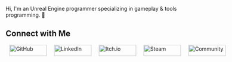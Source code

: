 Hi, I'm an Unreal Engine programmer specializing in gameplay & tools programming. 👋

## Connect with Me

<div style="display: flex; justify-content: space-around; align-items: center;">
    <a href="https://github.com/PullsarDev" style="margin: 0 10px;">
        <img src="https://img.shields.io/badge/GitHub-181717?style=for-the-badge&logo=github" alt="GitHub" style="height: 30px; width: 100px;">
    </a>
    <a href="https://www.linkedin.com/in/akpinarab/" style="margin: 0 10px;">
        <img src="https://img.shields.io/badge/LinkedIn-0077B5?style=for-the-badge&logo=linkedin" alt="LinkedIn" style="height: 30px; width: 100px;">
    </a>
    <a href="https://pullsar.itch.io/" style="margin: 0 10px;">
        <img src="https://img.shields.io/badge/Itch.io-FA5C5C?style=for-the-badge&logo=itch.io&logoColor=white" alt="Itch.io" style="height: 30px; width: 100px;">
    </a>
    <a href="https://steamcommunity.com/id/PullsarDev/" style="margin: 0 10px;">
        <img src="https://img.shields.io/badge/Steam-000000?style=for-the-badge&logo=steam" alt="Steam" style="height: 30px; width: 100px;">
    </a>
    <a href="https://dev.epicgames.com/community/profile/672D/Pullsar" style="margin: 0 10px;">
        <img src="https://img.shields.io/badge/Unreal_Engine-0E1128?style=for-the-badge&logo=unreal-engine&logoColor=white" alt="Community" style="height: 30px; width: 100px;">
    </a>
</div>
